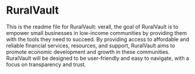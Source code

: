 # RuralVault
This is the readme file for RuralVault: verall, the goal of RuralVault is to empower small businesses in low-income communities by providing them with the tools they need to succeed. By providing access to affordable and reliable financial services, resources, and support, RuralVault aims to promote economic development and growth in these communities. RuralVault will be designed to be user-friendly and easy to navigate, with a focus on transparency and trust.

